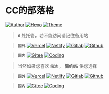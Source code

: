 # CC的部落格

<a href="https://ccknbc.github.io"><img alt="Author" src="https://img.shields.io/badge/Author-CCKNBC-blur"/></a>&nbsp;<a href="https://hexo.io"><img alt="Hexo" src="https://img.shields.io/badge/HEXO-5.2.0-0e83c"/></a>&nbsp;<a href="https://github.com/jerryc127/hexo-theme-butterfly"><img alt="Theme" src="https://img.shields.io/badge/Theme-Butterfly 3.2.0 b6-0e83c"/></a>

> **`6`** 处托管，若不能访问请记住备用站

> **`国外`**  <a href="https://butterfly-ccknbc.now.sh/"><img alt="Vercel" src="https://img.shields.io/badge/Host-Vercle-0e83c"/></a>&nbsp;<a href="https://butterfly-ccknbc.netlify.app/"><img alt="Netlify" src="https://img.shields.io/badge/Host-Netlify-0e83c"/></a>&nbsp;<a href="https://ccknbc.gitlab.io/butterfly/"><img alt="Gitlab" src="https://img.shields.io/badge/Host-Gitlab-0e83c"/></a>&nbsp;<a href="https://ccknbc.github.io/butterfly/"><img alt="Github" src="https://img.shields.io/badge/Host-Github-0e83c"/></a>  

>  **`国内`**  <a href="https://ccknbc.gitee.io/butterfly/"><img alt="Gitee" src="https://img.shields.io/badge/Host-Gitee(推荐)-0e83c"/></a>&nbsp;<a href="https://y0znz6.coding-pages.com/"><img alt="Coding" src="https://img.shields.io/badge/Host-Coding-0e83c"/></a>

> 当然如果您喜欢 **`简洁`**  ， **简约站** 供您选择

> **`国外`**  <a href="https://yun-ccknbc.now.sh/"><img alt="Vercel" src="https://img.shields.io/badge/Host-Vercle-0e83c"/></a>&nbsp;<a href="https://yun-ccknbc.netlify.app/"><img alt="Netlify" src="https://img.shields.io/badge/Host-Netlify-0e83c"/></a>&nbsp;<a href="https://ccknbc.gitlab.io/yun/"><img alt="Gitlab" src="https://img.shields.io/badge/Host-Gitlab-0e83c"/></a>&nbsp;<a href="https://ccknbc.github.io/yun/"><img alt="Github" src="https://img.shields.io/badge/Host-Github-0e83c"/></a>  

>  **`国内`**  <a href="https://ccknbc.gitee.io/yun/"><img alt="Gitee" src="https://img.shields.io/badge/Host-Gitee(推荐)-0e83c"/></a>&nbsp;<a href="https://8dx09s.coding-pages.com/"><img alt="Coding" src="https://img.shields.io/badge/Host-Coding-0e83c"/></a>